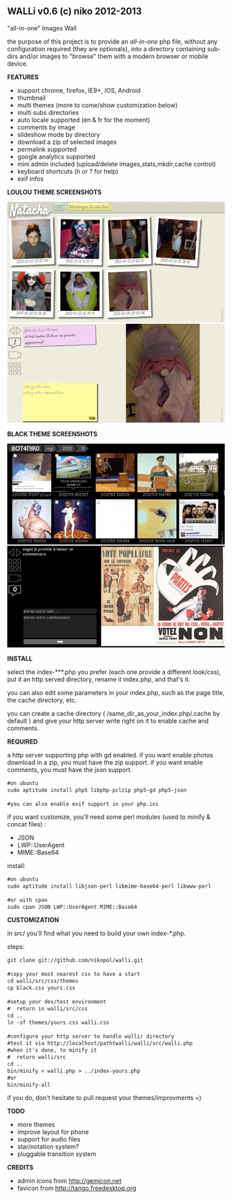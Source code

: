 WALLi v0.6 (c) niko 2012-2013
-----------------------------
"all-in-one" Images Wall

the purpose of this project is to provide an *all-in-one* php file, without any 
configuration required (they are optionals), into a directory containing 
sub-dirs and/or images to "browse" them with a modern browser or mobile 
device.

**FEATURES**

  - support chrome, firefox, IE9+, IOS, Android
  - thumbnail
  - multi themes (more to come/show customization below)
  - multi subs directories
  - auto locale supported (en & fr for the moment)
  - comments by image
  - slideshow mode by directory
  - download a zip of selected images
  - permalink supported
  - google analytics supported
  - mini admin included (upload/delete images,stats,mkdir,cache control)
  - keyboard shortcuts (h or ? for help)
  - exif infos

**LOULOU THEME SCREENSHOTS**

![screenshot](https://github.com/nikopol/walli/blob/master/screenshots/loulou-thumb.png?raw=true "thumbnail in loulou theme")
![screenshot](https://github.com/nikopol/walli/blob/master/screenshots/loulou-zoom.png?raw=true "zoom with comments panel in loulou theme")

**BLACK THEME SCREENSHOTS**

![screenshot](https://github.com/nikopol/walli/blob/master/screenshots/black-thumb.png?raw=true "thumbnail in black theme")
![screenshot](https://github.com/nikopol/walli/blob/master/screenshots/black-zoom.png?raw=true "zoom with comments panel in black theme")


**INSTALL**

select the index-***.php you prefer (each one provide a different look/css), 
put it an http served directory, rename it index.php, and that's it.  
  
you can also edit some parameters in your index.php, such as the page title, 
the cache directory, etc.  
  
you can create a cache directory ( /same_dir_as_your_index.php/.cache by 
default ) and give your http server write right on it to enable cache and 
comments.

**REQUIRED**

a http server supporting php with gd enabled.
if you want enable photos download in a zip, you must have the zip support.
if you want enable comments, you must have the json support.

	#on ubuntu
	sudo aptitude install php5 libphp-pclzip php5-gd php5-json

	#you can also enable exif support in your php.ini


if you want customize, you'll need some perl modules (used to minify & concat
files) :
  - JSON
  - LWP::UserAgent
  - MIME::Base64

install:

	#on ubuntu
	sudo aptitude install libjson-perl libmime-base64-perl libwww-perl

	#or with cpan
	sudo cpan JSON LWP::UserAgent MIME::Base64

**CUSTOMIZATION**

in src/ you'll find what you need to build your own
index-*.php.

steps:

	git clone git://github.com/nikopol/walli.git

	#copy your most nearest css to have a start
	cd walli/src/css/themes
	cp black.css yours.css
	
	#setup your dev/test environment
	#  return in walli/src/css
	cd ..
	ln -sf themes/yours.css walli.css

	#configure your http server to handle walli/ directory
	#test it via http://localhost/pathtwalli/walli/src/walli.php
	#when it's done, to minify it
	#  return walli/src
	cd ..
	bin/minify < walli.php > ../index-yours.php
	#or
	bin/minify-all

if you do, don't hesitate to pull request your themes/improvments =)

**TODO**

  - more themes
  - improve layout for phone
  - support for audio files
  - star/notation system?
  - pluggable transition system

**CREDITS**

  * admin icons from http://gemicon.net
  * favicon from http://tango.freedesktop.org